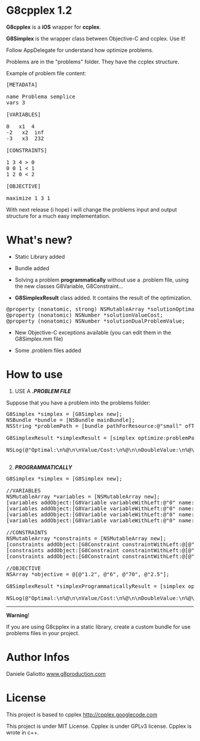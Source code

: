 G8cpplex 1.2
========
**G8cpplex** is a **iOS** wrapper for **ccplex**.

**G8Simplex** is the wrapper class between Objective-C and ccplex. Use it!

Follow AppDelegate for understand how optimize problems.

Problems are in the "problems" folder. 
They have the ccplex structure. 

Example of problem file content:

<pre>
[METADATA]

name Problema semplice
vars 3

[VARIABLES]

0   x1  4
-2   x2  inf
-3   x3  232

[CONSTRAINTS]

1 3 4 &gt; 0
0 0 1 &lt; 1
1 2 0 &lt; 2

[OBJECTIVE]

maximize 1 3 1
</pre>

With next release (i hope) i will change the problems input and output structure for a much easy implementation.

What's new?
========
- Static Library added
- Bundle added

- Solving a problem **programmatically** without use a .problem file, using the new classes G8Variable, G8Constraint...

- **G8SimplexResult** class added. It contains the result of the optimization.

<pre>
@property (nonatomic, strong) NSMutableArray *solutionOptimal;
@property (nonatomic) NSNumber *solutionValueCost;
@property (nonatomic) NSNumber *solutionDualProblemValue;
</pre>

- New Objective-C exceptions available (you can edit them in the G8Simplex.mm file)

- Some .problem files added


How to use
========

1) USE A ***.PROBLEM FILE***

Suppose that you have a problem into the problems folder:

<pre>
G8Simplex *simplex = [G8Simplex new];
NSBundle *bundle = [NSBundle mainBundle];
NSString *problemPath = [bundle pathForResource:@"small" ofType:@"problem"];

G8SimplexResult *simplexResult = [simplex optimize:problemPath];
    
NSLog(@"Optimal:\n%@\n\nValue/Cost:\n%@\n\nDoubleValue:\n%@\n", simplexResult.solutionOptimal, simplexResult.solutionValueCost, simplexResult.solutionDualProblemValue);
    
</pre>


2) ***PROGRAMMATICALLY***

<pre>
G8Simplex *simplex = [G8Simplex new];
    
//VARIABLES
NSMutableArray *variables = [NSMutableArray new];
[variables addObject:[G8Variable variableWithLeft:@"0" name:@"x1" right:@"inf"]];
[variables addObject:[G8Variable variableWithLeft:@"0" name:@"x2" right:@"inf"]];
[variables addObject:[G8Variable variableWithLeft:@"0" name:@"x3" right:@"inf"]];
[variables addObject:[G8Variable variableWithLeft:@"0" name:@"x4" right:@"inf"]];

//CONSTRAINTS
NSMutableArray *constraints = [NSMutableArray new];
[constraints addObject:[G8Constraint constraintWithLeft:@[@"1.2", @"6", @"70", @"2.5"] relation:LEQ right:@"10000"]];
[constraints addObject:[G8Constraint constraintWithLeft:@[@"1", @"1", @"0", @"0"] relation:EQ right:@"1"]];
[constraints addObject:[G8Constraint constraintWithLeft:@[@"0", @"0", @"1", @"1"] relation:EQ right:@"1"]];
    
//OBJECTIVE
NSArray *objective = @[@"1.2", @"6", @"70", @"2.5"];
    
G8SimplexResult *simplexProgrammaticallyResult = [simplex optimize:variables constaints:constraints goalType:MINIMIZE objective:objective];
    
NSLog(@"Optimal:\n%@\n\nValue/Cost:\n%@\n\nDoubleValue:\n%@\n", simplexProgrammaticallyResult.solutionOptimal, simplexProgrammaticallyResult.solutionValueCost, simplexProgrammaticallyResult.solutionDualProblemValue);
</pre>


___________

**Warning**!

If you are using G8cpplex in a static library, create a custom bundle for use problems files in your project.


Author Infos
========

Daniele Galiotto www.g8production.com

License
========
This project is based to cpplex http://cpplex.googlecode.com

This project is under MIT License. 
Cpplex is under GPLv3 license. Cpplex is wrote in c++.
